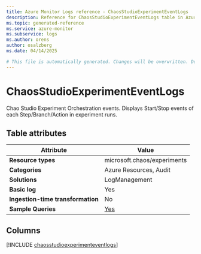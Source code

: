 ```yaml
---
title: Azure Monitor Logs reference - ChaosStudioExperimentEventLogs
description: Reference for ChaosStudioExperimentEventLogs table in Azure Monitor Logs.
ms.topic: generated-reference
ms.service: azure-monitor
ms.subservice: logs
ms.author: orens
author: osalzberg
ms.date: 04/14/2025

# This file is automatically generated. Changes will be overwritten. Do not change this file directly.
---
```


# ChaosStudioExperimentEventLogs

Chao Studio Experiment Orchestration events. Displays Start/Stop events of each Step/Branch/Action in experiment runs.


## Table attributes

|Attribute|Value|
|---|---|
|**Resource types**|microsoft.chaos/experiments|
|**Categories**|Azure Resources, Audit|
|**Solutions**| LogManagement|
|**Basic log**|Yes|
|**Ingestion-time transformation**|No|
|**Sample Queries**|[Yes](/azure/azure-monitor/reference/queries/chaosstudioexperimenteventlogs)|



## Columns
  
[!INCLUDE [chaosstudioexperimenteventlogs](~/reusable-content/ce-skilling/azure/includes/azure-monitor/reference/tables/chaosstudioexperimenteventlogs-include.md)]
